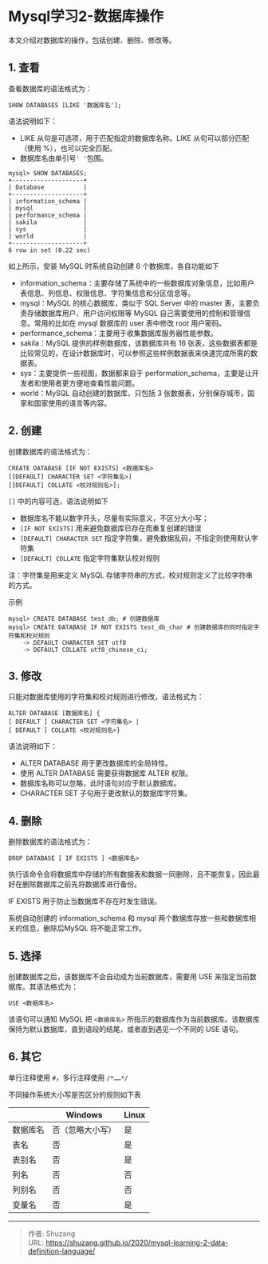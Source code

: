 # Mysql学习2-数据库操作


本文介绍对数据库的操作，包括创建、删除、修改等。

<!--more-->

## 1. 查看

查看数据库的语法格式为：

```mysql
SHOW DATABASES [LIKE '数据库名'];
```

语法说明如下：

- LIKE 从句是可选项，用于匹配指定的数据库名称。LIKE 从句可以部分匹配（使用 %），也可以完全匹配。
- 数据库名由单引号`' '`包围。

```mysql
mysql> SHOW DATABASES;
+--------------------+
| Database           |
+--------------------+
| information_schema |
| mysql              |
| performance_schema |
| sakila             |
| sys                |
| world              |
+--------------------+
6 row in set (0.22 sec)
```

如上所示，安装 MySQL 时系统自动创建 6 个数据库，各自功能如下

- information_schema：主要存储了系统中的一些数据库对象信息，比如用户表信息、列信息、权限信息、字符集信息和分区信息等。
- mysql：MySQL 的核心数据库，类似于 SQL Server 中的 master 表，主要负责存储数据库用户、用户访问权限等 MySQL 自己需要使用的控制和管理信息。常用的比如在 mysql 数据库的 user 表中修改 root 用户密码。
- performance_schema：主要用于收集数据库服务器性能参数。
- sakila：MySQL 提供的样例数据库，该数据库共有 16 张表，这些数据表都是比较常见的，在设计数据库时，可以参照这些样例数据表来快速完成所需的数据表。
- sys：主要提供一些视图，数据都来自于 performation_schema，主要是让开发者和使用者更方便地查看性能问题。
- world：MySQL 自动创建的数据库，只包括 3 张数据表，分别保存城市，国家和国家使用的语言等内容。

## 2. 创建

创建数据库的语法格式为：

```mysql
CREATE DATABASE [IF NOT EXISTS] <数据库名>
[[DEFAULT] CHARACTER SET <字符集名>] 
[[DEFAULT] COLLATE <校对规则名>];
```

`[]` 中的内容可选，语法说明如下

- 数据库名不能以数字开头，尽量有实际意义，不区分大小写；
- `[IF NOT EXISTS]` 用来避免数据库已存在而重复创建的错误
- `[DEFAULT] CHARACTER SET` 指定字符集，避免数据乱码，不指定则使用默认字符集
- `[DEFAULT] COLLATE` 指定字符集默认校对规则

注：字符集是用来定义 MySQL 存储字符串的方式，校对规则定义了比较字符串的方式。

示例

```mysql
mysql> CREATE DATABASE test_db; # 创建数据库
mysql> CREATE DATABASE IF NOT EXISTS test_db_char # 创建数据库的同时指定字符集和校对规则
    -> DEFAULT CHARACTER SET utf8
    -> DEFAULT COLLATE utf8_chinese_ci;
```

## 3. 修改

只能对数据库使用的字符集和校对规则进行修改，语法格式为：

```mysql
ALTER DATABASE [数据库名] { 
[ DEFAULT ] CHARACTER SET <字符集名> |
[ DEFAULT ] COLLATE <校对规则名>}
```

语法说明如下：

- ALTER DATABASE 用于更改数据库的全局特性。
- 使用 ALTER DATABASE 需要获得数据库 ALTER 权限。
- 数据库名称可以忽略，此时语句对应于默认数据库。
- CHARACTER SET 子句用于更改默认的数据库字符集。

## 4. 删除

删除数据库的语法格式为：

```mysql
DROP DATABASE [ IF EXISTS ] <数据库名>
```

执行该命令会将数据库中存储的所有数据表和数据一同删除，且不能恢复。因此最好在删除数据库之前先将数据库进行备份。

IF EXISTS 用于防止当数据库不存在时发生错误。

系统自动创建的 information_schema 和 mysql 两个数据库存放一些和数据库相关的信息，删除后MySQL 将不能正常工作。

## 5. 选择

创建数据库之后，该数据库不会自动成为当前数据库，需要用 USE 来指定当前数据库。其语法格式为：

```mysql
USE <数据库名>
```

该语句可以通知 MySQL 把 `<数据库名>` 所指示的数据库作为当前数据库。该数据库保持为默认数据库，直到语段的结尾，或者直到遇见一个不同的 USE 语句。

## 6. 其它

单行注释使用 `#`，多行注释使用 `/*……*/`

不同操作系统大小写是否区分的规则如下表

|          | Windows          | Linux |
| -------- | ---------------- | ----- |
| 数据库名 | 否（忽略大小写） | 是    |
| 表名     | 否               | 是    |
| 表别名   | 否               | 是    |
| 列名     | 否               | 否    |
| 列别名   | 否               | 否    |
| 变量名   | 否               | 是    |

---

> 作者: Shuzang  
> URL: https://shuzang.github.io/2020/mysql-learning-2-data-definition-language/  

